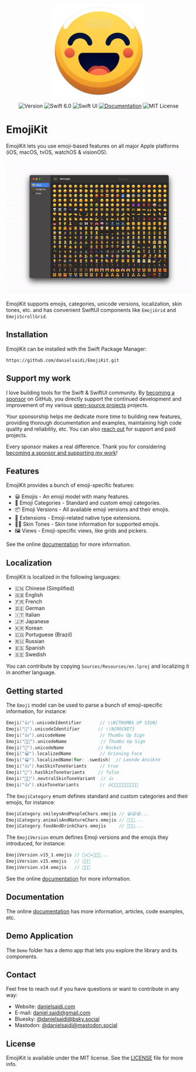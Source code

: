 <p align="center">
    <img src="Resources/Icon-Plain.png" alt="Project Icon" width="250" />
</p>

<p align="center">
    <img src="https://img.shields.io/github/v/release/danielsaidi/EmojiKit?color=%2300550&sort=semver" alt="Version" />
    <img src="https://img.shields.io/badge/Swift-6.0-orange.svg" alt="Swift 6.0" />
    <img src="https://img.shields.io/badge/platform-SwiftUI-blue.svg" alt="Swift UI" title="Swift UI" />
    <a href="https://danielsaidi.github.io/EmojiKit"><img src="https://img.shields.io/badge/documentation-web-blue.svg" alt="Documentation" /></a>
    <img src="https://img.shields.io/github/license/danielsaidi/EmojiKit" alt="MIT License" title="MIT License" />
</p>



# EmojiKit

EmojiKit lets you use emoji-based features on all major Apple platforms (iOS, macOS, tvOS, watchOS & visionOS).

<p align="center">
    <img src ="Resources/Demo.gif" width="750" />
</p>

EmojiKit supports emojis, categories, unicode versions, localization, skin tones, etc. and has convenient SwiftUI components like ``EmojiGrid`` and ``EmojiScrollGrid``.



## Installation

EmojiKit can be installed with the Swift Package Manager:

```
https://github.com/danielsaidi/EmojiKit.git
```


## Support my work

I love building tools for the Swift & SwiftUI community. By [becoming a sponsor][Sponsors] on GitHub, you directly support the continued development and improvement of my various [open-source projects][OpenSource] projects.

Your sponsorship helps me dedicate more time to building new features, providing thorough documentation and examples, maintaining high code quality and reliability, etc. You can also [reach out][Email] for support and paid projects. 

Every sponsor makes a real difference. Thank you for considering [becoming a sponsor and supporting my work][Sponsors]!



## Features

EmojiKit provides a bunch of emoji-specific features:

* 😀 Emojis - An emoji model with many features.
* 🐻 Emoji Categories - Standard and custom emoji categories.
* 📦 Emoji Versions - All available emoji versions and their emojis.
* 🧩 Extensions - Emoji-related native type extensions.
* 👍🏾 Skin Tones - Skin tone information for supported emojis.
* 🖼️ Views - Emoji-specific views, like grids and pickers.

See the online [documentation][Documentation] for more information.



## Localization

EmojiKit is localized in the following languages:

* 🇨🇳 Chinese (Simplified)
* 🇬🇧 English
* 🇫🇷 French
* 🇩🇪 German
* 🇮🇹 Italian
* 🇯🇵 Japanese
* 🇰🇷 Korean
* 🇨🇬 Portuguese (Brazil)
* 🇷🇺 Russian
* 🇪🇸 Spanish
* 🇸🇪 Swedish

You can contribute by copying `Sources/Resources/en.lproj` and localizing it in another language.



## Getting started

The `Emoji` model can be used to parse a bunch of emoji-specific information, for instance:

```swift
Emoji("👍").unicodeIdentifier       // \\N{THUMBS UP SIGN}
Emoji("🚀").unicodeIdentifier       // \\N{ROCKET}
Emoji("👍").unicodeName             // Thumbs Up Sign
Emoji("👍🏿").unicodeName             // Thumbs Up Sign
Emoji("🚀").unicodeName             // Rocket
Emoji("😀").localizedName           // Grinning Face
Emoji("😀").localizedName(for: .swedish)  // Leende Ansikte
Emoji("👍").hasSkinToneVariants     // true
Emoji("🚀").hasSkinToneVariants     // false
Emoji("👍🏿").neutralSkinToneVariant  // 👍
Emoji("👍").skinToneVariants        // 👍👍🏻👍🏼👍🏽👍🏾👍🏿
```

The `EmojiCategory` enum defines standard and custom categories and their emojis, for instance:

```swift
EmojiCategory.smileysAndPeopleChars.emojis // 😀😃😄...
EmojiCategory.animalsAndNatureChars.emojis // 🐶🐱🐭...
EmojiCategory.foodAndDrinkChars.emojis     // 🍏🍎🍐...
```

The `EmojiVersion` enum defines Emoji versions and the emojis they introduced, for instance:

```swift
EmojiVersion.v15_1.emojis // 🙂‍↕️🙂‍↔️👩‍🦽‍➡️...
EmojiVersion.v15.emojis   // 🫨🫸🫷
EmojiVersion.v14.emojis   // 🫠🫢🫣
```

See the online [documentation][Documentation] for more information.



## Documentation

The online [documentation][Documentation] has more information, articles, code examples, etc.



## Demo Application

The `Demo` folder has a demo app that lets you explore the library and its components.



## Contact

Feel free to reach out if you have questions or want to contribute in any way:

* Website: [danielsaidi.com][Website]
* E-mail: [daniel.saidi@gmail.com][Email]
* Bluesky: [@danielsaidi@bsky.social][Bluesky]
* Mastodon: [@danielsaidi@mastodon.social][Mastodon]



## License

EmojiKit is available under the MIT license. See the [LICENSE][License] file for more info.



[Email]: mailto:daniel.saidi@gmail.com
[Website]: https://danielsaidi.com
[GitHub]: https://github.com/danielsaidi
[Bluesky]: https://bsky.app/profile/danielsaidi.bsky.social
[Twitter]: https://twitter.com/danielsaidi
[Mastodon]: https://mastodon.social/@danielsaidi
[OpenSource]: https://danielsaidi.com/opensource
[Sponsors]: https://github.com/sponsors/danielsaidi

[Documentation]: https://danielsaidi.github.io/EmojiKit
[License]: https://github.com/danielsaidi/EmojiKit/blob/main/LICENSE
